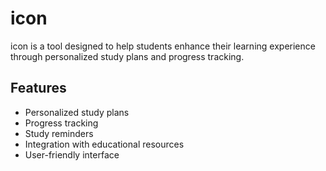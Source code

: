 # icon

icon is a tool designed to help students enhance their learning experience through personalized study plans and progress tracking.

## Features

- Personalized study plans
- Progress tracking
- Study reminders
- Integration with educational resources
- User-friendly interface

